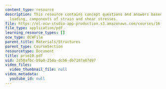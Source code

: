 ```yaml
---
content_type: resource
description: This resource contains concept questions and answers based on torsional
  loading, components of strain and shear stresses.
file: https://ol-ocw-studio-app-production.s3.amazonaws.com/courses/16-01-unified-engineering-i-ii-iii-iv-fall-2005-spring-2006/2d50afbcb9a025dadcb6db7107a87d97_prsm10.pdf
file_type: application/pdf
learning_resource_types: []
ocw_type: OCWFile
parent_title: Materials/Structures
parent_type: CourseSection
resourcetype: Document
title: prsm10.pdf
uid: 2d50afbc-b9a0-25da-dcb6-db7107a87d97
video_files:
  video_thumbnail_file: null
video_metadata:
  youtube_id: null
---
```

